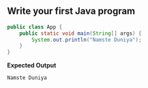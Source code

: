 ## Write your first Java program

```Java
public class App {
    public static void main(String[] args) {
        System.out.println("Namste Duniya");
    }
}
```

**Expected Output**

```CONSOLE
Namste Duniya
```
